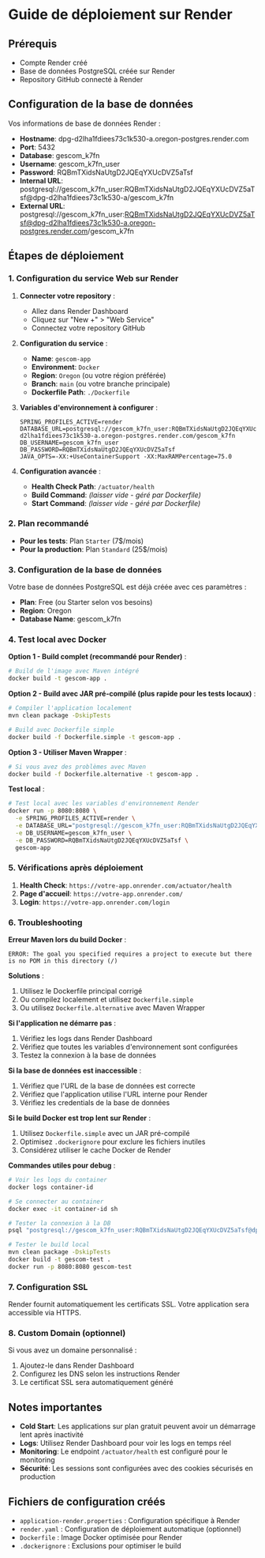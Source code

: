 # Guide de déploiement sur Render

## Prérequis
- Compte Render créé
- Base de données PostgreSQL créée sur Render
- Repository GitHub connecté à Render

## Configuration de la base de données

Vos informations de base de données Render :
- **Hostname**: dpg-d2lha1fdiees73c1k530-a.oregon-postgres.render.com
- **Port**: 5432
- **Database**: gescom_k7fn
- **Username**: gescom_k7fn_user
- **Password**: RQBmTXidsNaUtgD2JQEqYXUcDVZ5aTsf
- **Internal URL**: postgresql://gescom_k7fn_user:RQBmTXidsNaUtgD2JQEqYXUcDVZ5aTsf@dpg-d2lha1fdiees73c1k530-a/gescom_k7fn
- **External URL**: postgresql://gescom_k7fn_user:RQBmTXidsNaUtgD2JQEqYXUcDVZ5aTsf@dpg-d2lha1fdiees73c1k530-a.oregon-postgres.render.com/gescom_k7fn

## Étapes de déploiement

### 1. Configuration du service Web sur Render

1. **Connecter votre repository** :
   - Allez dans Render Dashboard
   - Cliquez sur "New +" > "Web Service"
   - Connectez votre repository GitHub

2. **Configuration du service** :
   - **Name**: `gescom-app`
   - **Environment**: `Docker`
   - **Region**: `Oregon` (ou votre région préférée)
   - **Branch**: `main` (ou votre branche principale)
   - **Dockerfile Path**: `./Dockerfile`

3. **Variables d'environnement à configurer** :
   ```
   SPRING_PROFILES_ACTIVE=render
   DATABASE_URL=postgresql://gescom_k7fn_user:RQBmTXidsNaUtgD2JQEqYXUcDVZ5aTsf@dpg-d2lha1fdiees73c1k530-a.oregon-postgres.render.com/gescom_k7fn
   DB_USERNAME=gescom_k7fn_user
   DB_PASSWORD=RQBmTXidsNaUtgD2JQEqYXUcDVZ5aTsf
   JAVA_OPTS=-XX:+UseContainerSupport -XX:MaxRAMPercentage=75.0
   ```

4. **Configuration avancée** :
   - **Health Check Path**: `/actuator/health`
   - **Build Command**: *(laisser vide - géré par Dockerfile)*
   - **Start Command**: *(laisser vide - géré par Dockerfile)*

### 2. Plan recommandé
- **Pour les tests**: Plan `Starter` (7$/mois)
- **Pour la production**: Plan `Standard` (25$/mois)

### 3. Configuration de la base de données
Votre base de données PostgreSQL est déjà créée avec ces paramètres :
- **Plan**: Free (ou Starter selon vos besoins)
- **Region**: Oregon
- **Database Name**: gescom_k7fn

### 4. Test local avec Docker

**Option 1 - Build complet (recommandé pour Render)** :
```bash
# Build de l'image avec Maven intégré
docker build -t gescom-app .
```

**Option 2 - Build avec JAR pré-compilé (plus rapide pour les tests locaux)** :
```bash
# Compiler l'application localement
mvn clean package -DskipTests

# Build avec Dockerfile simple
docker build -f Dockerfile.simple -t gescom-app .
```

**Option 3 - Utiliser Maven Wrapper** :
```bash
# Si vous avez des problèmes avec Maven
docker build -f Dockerfile.alternative -t gescom-app .
```

**Test local** :
```bash
# Test local avec les variables d'environnement Render
docker run -p 8080:8080 \
  -e SPRING_PROFILES_ACTIVE=render \
  -e DATABASE_URL="postgresql://gescom_k7fn_user:RQBmTXidsNaUtgD2JQEqYXUcDVZ5aTsf@dpg-d2lha1fdiees73c1k530-a.oregon-postgres.render.com/gescom_k7fn" \
  -e DB_USERNAME=gescom_k7fn_user \
  -e DB_PASSWORD=RQBmTXidsNaUtgD2JQEqYXUcDVZ5aTsf \
  gescom-app
```

### 5. Vérifications après déploiement

1. **Health Check**: `https://votre-app.onrender.com/actuator/health`
2. **Page d'accueil**: `https://votre-app.onrender.com/`
3. **Login**: `https://votre-app.onrender.com/login`

### 6. Troubleshooting

**Erreur Maven lors du build Docker** :
```
ERROR: The goal you specified requires a project to execute but there is no POM in this directory (/)
```
**Solutions** :
1. Utilisez le Dockerfile principal corrigé
2. Ou compilez localement et utilisez `Dockerfile.simple`
3. Ou utilisez `Dockerfile.alternative` avec Maven Wrapper

**Si l'application ne démarre pas** :
1. Vérifiez les logs dans Render Dashboard
2. Vérifiez que toutes les variables d'environnement sont configurées
3. Testez la connexion à la base de données

**Si la base de données est inaccessible** :
1. Vérifiez que l'URL de la base de données est correcte
2. Vérifiez que l'application utilise l'URL interne pour Render
3. Vérifiez les credentials de la base de données

**Si le build Docker est trop lent sur Render** :
1. Utilisez `Dockerfile.simple` avec un JAR pré-compilé
2. Optimisez `.dockerignore` pour exclure les fichiers inutiles
3. Considérez utiliser le cache Docker de Render

**Commandes utiles pour debug** :
```bash
# Voir les logs du container
docker logs container-id

# Se connecter au container
docker exec -it container-id sh

# Tester la connexion à la DB
psql "postgresql://gescom_k7fn_user:RQBmTXidsNaUtgD2JQEqYXUcDVZ5aTsf@dpg-d2lha1fdiees73c1k530-a.oregon-postgres.render.com/gescom_k7fn"

# Tester le build local
mvn clean package -DskipTests
docker build -t gescom-test .
docker run -p 8080:8080 gescom-test
```

### 7. Configuration SSL

Render fournit automatiquement les certificats SSL. Votre application sera accessible via HTTPS.

### 8. Custom Domain (optionnel)

Si vous avez un domaine personnalisé :
1. Ajoutez-le dans Render Dashboard
2. Configurez les DNS selon les instructions Render
3. Le certificat SSL sera automatiquement généré

## Notes importantes

- **Cold Start**: Les applications sur plan gratuit peuvent avoir un démarrage lent après inactivité
- **Logs**: Utilisez Render Dashboard pour voir les logs en temps réel  
- **Monitoring**: Le endpoint `/actuator/health` est configuré pour le monitoring
- **Sécurité**: Les sessions sont configurées avec des cookies sécurisés en production

## Fichiers de configuration créés

- `application-render.properties` : Configuration spécifique à Render
- `render.yaml` : Configuration de déploiement automatique (optionnel)
- `Dockerfile` : Image Docker optimisée pour Render
- `.dockerignore` : Exclusions pour optimiser le build